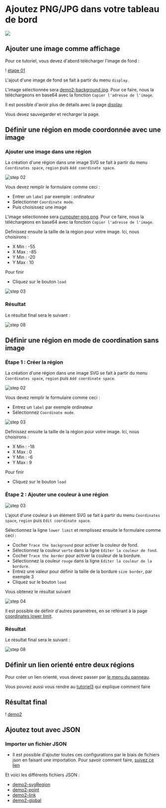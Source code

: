 # Ajoutez PNG/JPG dans votre tableau de bord
[![](../../screenshots/other/Go-back.png)](README.md)
 
## Ajouter une image comme affichage
Pour ce tutoriel, vous devez d'abord télécharger l'image de fond : 


! [étape 01](../../screenshots/demo/tutorial02/ImagePNG.png)



L'ajout d'une image de fond se fait à partir du menu `display`.

L'image sélectionnée sera [demo2-background.jpg](../../resource/demo02-background.jpg). Pour ce faire, nous la téléchargeons en base64 avec la fonction `Copier l'adresse de l'image`.

Il est possible d'avoir plus de détails avec la page [display](../editor/display.md).

Vous devez sauvegarder et recharger la page.


## Définir une région en mode coordonnée avec une image

### Ajouter une image dans une région

La création d'une région dans une image SVG se fait à partir du menu `Coordinates space`, `region` puis `Add coordinate space`.

![step 02](../../screenshots/demo/tutorial02/CoordinateMode.png)

Vous devez remplir le formulaire comme ceci : 

- Entrer un `label` par exemple : ordinateur
- Selectionner `Coordinate mode`.
- Puis choisissez une image

L'image sélectionnée sera [cumputer-png.png](../../resource/computer-png.png). Pour ce faire, nous la téléchargeons en base64 avec la fonction `Copier l'adresse de l'image`.

Definissez ensuite la taille de la région pour votre image. Ici, nous choisirons :
- X Min : -55
- X Max : -85 
- Y Min : -20
- Y Max : 10

Pour finir
- Cliquez sur le bouton `load`


![step 03](../../screenshots/demo/tutorial02/ImageRegion.png)

### Résultat

Le résultat final sera le suivant : 

![step 08](../../screenshots/demo/tutorial02/Result1.png)

## Définir une région en mode de coordination sans image

### Étape 1 : Créer la région

La création d'une région dans une image SVG se fait à partir du menu `Coordinates space`, `region` puis `Add coordinate space`.

![step 02](../../screenshots/demo/tutorial02/CoordinateMode.png)

Vous devez remplir le formulaire comme ceci : 

- Entrez un `label` par exemple  ordinateur
- Sélectionnez `Coordinate mode`.

![step 03](../../screenshots/demo/tutorial02/CoordinateModeNoImage.png)


Definissez ensuite la taille de la région pour votre image. Ici, nous choisirons :
- X Min : -18
- X Max : 0
- Y Min : -6
- Y Max : 9

Pour finir
- Cliquez sur le bouton `load`

### Étape 2 : Ajouter une couleur à une région

![step 03](../../screenshots/demo/tutorial02/LowerLimit.png)


L'ajout d'une couleur à un élément SVG se fait à partir du menu `Coordinates space`, `region` puis `Edit coordinate space`.

Sélectionnez la ligne `lower limit` et remplissez ensuite le formulaire comme ceci : 
 

- Cocher `Trace the background` pour activer la couleur de fond. 
- Sélectionnez la couleur `verte` dans la ligne `Editer la couleur de fond`.
- Cocher `Trace the border` pour activer la couleur de la bordure.
- Sélectionnez la couleur `rouge` dans la ligne `Editer la couleur de la bordure`.
- Entrez une valeur pour définir la taille de la bordure `size border`, par exemple 3
- Cliquez sur le bouton `load`



Vous obtenez le résultat suivant

![step 04](../../screenshots/demo/tutorial02/Cumputer2.png)


Il est possible de définir d'autres paramètres, en se référant à la page [coordinates lower limit](../editor/coordinates-lower-limit.md).

### Résultat

Le résultat final sera le suivant : 

![step 08](../../screenshots/demo/tutorial02/Result2.png)

## Définir un lien orienté entre deux régions

Pour créer un lien orienté, vous devez passer par [le menu du panneau](../panel/panel-oriented-link.md).

Vous pouvez aussi vous rendre au [tutoriel3](tutorial3.md) qui explique comment faire

## Résultat final 

! [demo2](../../screenshots/demo/tutorial02/demo2.png)

## Ajoutez tout avec JSON

### Importer un fichier JSON

- Il est possible d'ajouter toutes ces configurations par le biais de fichiers json en faisant une importation. Pour savoir comment faire, [suivez ce lien](../editor/import.md)

Et voici les différents fichiers JSON :

- [demo2-svgRegion](../../resource/demo02-svgRegion.json) 
- [demo2-point](../../resource/demo02-point.json)
- [demo2-link](../../resource/demo02-link.json)
- [demo2-global](../../resource/demo02-global.json)
